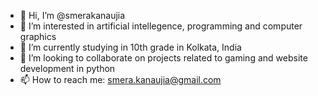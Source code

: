 - 👋 Hi, I’m @smerakanaujia
- 👀 I’m interested in artificial intellegence, programming and computer graphics
- 🌱 I’m currently studying in 10th grade in Kolkata, India
- 💞️ I’m looking to collaborate on projects related to gaming and website development in python
- 📫 How to reach me: smera.kanaujia@gmail.com

<!---
smerakanaujia/smerakanaujia is a ✨ special ✨ repository because its `README.md` (this file) appears on your GitHub profile.
You can click the Preview link to take a look at your changes.
--->
